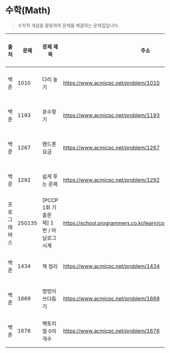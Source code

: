 # 수학(Math)

> 수학적 개념을 활용하여 문제를 해결하는 문제집입니다.

| 출처         | 문제   | 문제 제목                               | 주소                                                             | 정답 코드                            | 난이도   | 정답 여부 |
| ------------ | ------ | --------------------------------------- | ---------------------------------------------------------------- | ------------------------------------ | -------- | --------- |
| 백준         | 1010   | 다리 놓기                               | https://www.acmicpc.net/problem/1010                             | [정답 코드](./0x11/1010.js)          | Silver.5 | ❌        |
| 백준         | 1193   | 분수찾기                                | https://www.acmicpc.net/problem/1193                             | [정답 코드](./0x11/1193.js)          | Silver.5 | ❌        |
| 백준         | 1267   | 핸드폰 요금                             | https://www.acmicpc.net/problem/1267                             | [정답 코드](./0x11/1267.js)          | Bronze.3 | ✅        |
| 백준         | 1292   | 쉽게 푸는 문제                          | https://www.acmicpc.net/problem/1292                             | [정답 코드](./0x11/1292.js)          | Bronze.1 | ✅        |
| 프로그래머스 | 250135 | [PCCP 1회 기출문제] 1번 / 아날로그 시계 | https://school.programmers.co.kr/learn/courses/30/lessons/250135 | [정답 코드](./0x10/아날로그_시계.js) | Lv.2     | ❌        |
| 백준         | 1434   | 책 정리                                 | https://www.acmicpc.net/problem/1434                             | [정답 코드](./0x10/1434.js)          | Bronze.2 | ✅        |
| 백준         | 1669   | 멍멍이 쓰다듬기                         | https://www.acmicpc.net/problem/1669                             | [정답 코드](./0x10/1669.js)          | Gold.5   | ❌        |
| 백준         | 1676   | 팩토리얼 0의 개수                       | https://www.acmicpc.net/problem/1676                             | [정답 코드](./0x10/1676.js)          | Silver.5 | ❌        |
